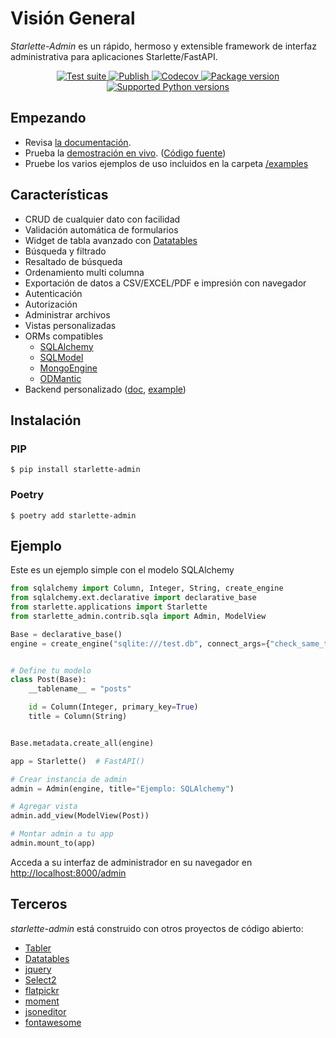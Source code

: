 # Visión General

*Starlette-Admin* es un rápido, hermoso y extensible framework de interfaz administrativa para aplicaciones Starlette/FastAPI.

<p align="center">
<a href="https://github.com/jowilf/starlette-admin/actions/workflows/test.yml">
    <img src="https://github.com/jowilf/starlette-admin/actions/workflows/test.yml/badge.svg" alt="Test suite">
</a>
<a href="https://github.com/jowilf/starlette-admin/actions">
    <img src="https://github.com/jowilf/starlette-admin/actions/workflows/publish.yml/badge.svg" alt="Publish">
</a>
<a href="https://codecov.io/gh/jowilf/starlette-admin">
    <img src="https://codecov.io/gh/jowilf/starlette-admin/branch/main/graph/badge.svg" alt="Codecov">
</a>
<a href="https://pypi.org/project/starlette-admin/">
    <img src="https://badge.fury.io/py/starlette-admin.svg" alt="Package version">
</a>
<a href="https://pypi.org/project/starlette-admin/">
    <img src="https://img.shields.io/pypi/pyversions/starlette-admin?color=2334D058" alt="Supported Python versions">
</a>
</p>

## Empezando

* Revisa [la documentación](https://jowilf.github.io/starlette-admin).
* Prueba la [demostración en vivo](https://starlette-admin-demo.jowilf.com/). ([Código fuente](https://github.com/jowilf/starlette-admin-demo))
* Pruebe los varios ejemplos de uso incluidos en la carpeta [/examples](https://github.com/jowilf/starlette-admin/tree/main/examples)

## Características

- CRUD de cualquier dato con facilidad
- Validación automática de formularios
- Widget de tabla avanzado con [Datatables](https://datatables.net/)
- Búsqueda y filtrado
- Resaltado de búsqueda
- Ordenamiento multi columna
- Exportación de datos a CSV/EXCEL/PDF e impresión con navegador
- Autenticación
- Autorización
- Administrar archivos
- Vistas personalizadas
- ORMs compatibles
    * [SQLAlchemy](https://www.sqlalchemy.org/)
    * [SQLModel](https://sqlmodel.tiangolo.com/)
    * [MongoEngine](http://mongoengine.org/)
    * [ODMantic](http://mongoengine.org/)
- Backend personalizado ([doc](https://jowilf.github.io/starlette-admin/advanced/base-model-view/), [example](https://github.com/jowilf/starlette-admin/tree/main/examples/custom-backend))


## Instalación

### PIP

```shell
$ pip install starlette-admin
```

### Poetry

```shell
$ poetry add starlette-admin
```

## Ejemplo

Este es un ejemplo simple con el modelo SQLAlchemy

```python
from sqlalchemy import Column, Integer, String, create_engine
from sqlalchemy.ext.declarative import declarative_base
from starlette.applications import Starlette
from starlette_admin.contrib.sqla import Admin, ModelView

Base = declarative_base()
engine = create_engine("sqlite:///test.db", connect_args={"check_same_thread": False})


# Define tu modelo
class Post(Base):
    __tablename__ = "posts"

    id = Column(Integer, primary_key=True)
    title = Column(String)


Base.metadata.create_all(engine)

app = Starlette()  # FastAPI()

# Crear instancia de admin
admin = Admin(engine, title="Ejemplo: SQLAlchemy")

# Agregar vista
admin.add_view(ModelView(Post))

# Montar admin a tu app
admin.mount_to(app)
```
Acceda a su interfaz de administrador en su navegador en [http://localhost:8000/admin](http://localhost:8000/admin)

## Terceros

*starlette-admin* está construido con otros proyectos de código abierto:

- [Tabler](https://tabler.io/)
- [Datatables](https://datatables.net/)
- [jquery](https://jquery.com/)
- [Select2](https://select2.org/)
- [flatpickr](https://flatpickr.js.org/)
- [moment](http://momentjs.com/)
- [jsoneditor](https://github.com/josdejong/jsoneditor)
- [fontawesome](https://fontawesome.com/)
